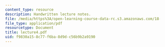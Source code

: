 ```yaml
---
content_type: resource
description: Handwritten lecture notes.
file: /media/https%3A/open-learning-course-data-rc.s3.amazonaws.com/18-704-seminar-in-algebra-and-number-theory-rational-points-on-elliptic-curves-fall-2004/f9830a158c77f6ba8d9dc56b9b2a9190_lecture4.pdf
file_type: application/pdf
resourcetype: Document
title: lecture4.pdf
uid: f9830a15-8c77-f6ba-8d9d-c56b9b2a9190
---
```

